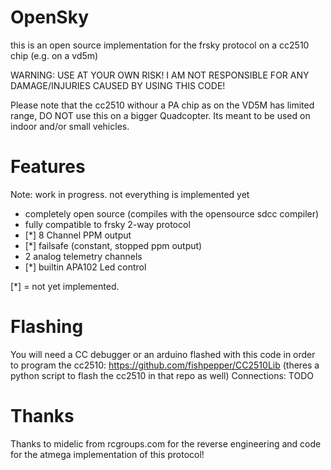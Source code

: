 # OpenSky

this is an open source implementation for the frsky protocol on a cc2510 chip (e.g. on a vd5m)

WARNING: USE AT YOUR OWN RISK! I AM NOT RESPONSIBLE FOR ANY DAMAGE/INJURIES CAUSED BY USING THIS CODE!

Please note that the cc2510 withour a PA chip as on the VD5M has limited range,
DO NOT use this on a bigger Quadcopter. Its meant to be used on indoor and/or small vehicles.

# Features

Note: work in progress. not everything is implemented yet

* completely open source (compiles with the opensource sdcc compiler)
* fully compatible to frsky 2-way protocol
* [*] 8 Channel PPM output
* [*] failsafe (constant, stopped ppm output)
* 2 analog telemetry channels
* [*] builtin APA102 Led control

[*] = not yet implemented.

# Flashing

You will need a CC debugger or an arduino flashed with this code in order to program the cc2510:
https://github.com/fishpepper/CC2510Lib
(theres a python script to flash the cc2510 in that repo as well)
Connections: TODO


# Thanks

Thanks to midelic from rcgroups.com for the reverse engineering and 
code for the atmega implementation of this protocol!
 

